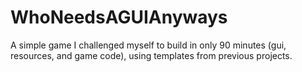 # WhoNeedsAGUIAnyways
A simple game I challenged myself to build in only 90 minutes (gui, resources, and game code), using templates from previous projects.
